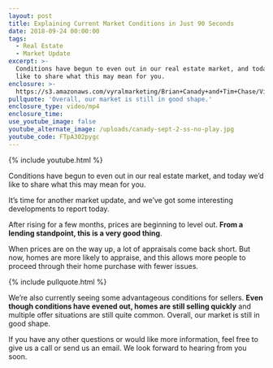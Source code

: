 ```yaml
---
layout: post
title: Explaining Current Market Conditions in Just 90 Seconds
date: 2018-09-24 00:00:00
tags:
  - Real Estate
  - Market Update
excerpt: >-
  Conditions have begun to even out in our real estate market, and today we’d
  like to share what this may mean for you.
enclosure: >-
  https://s3.amazonaws.com/vyralmarketing/Brian+Canady+and+Tim+Chase/Videos/Colorado+Springs+Real+Estate+-+Explaining+Current+Market+Conditions+in+Just+90+Seconds.mp4
pullquote: 'Overall, our market is still in good shape.'
enclosure_type: video/mp4
enclosure_time:
use_youtube_image: false
youtube_alternate_image: /uploads/canady-sept-2-ss-no-play.jpg
youtube_code: FTpA302pygc
---
```


{% include youtube.html %}

Conditions have begun to even out in our real estate market, and today we’d like to share what this may mean for you.

It’s time for another market update, and we’ve got some interesting developments to report today.

After rising for a few months, prices are beginning to level out. **From a lending standpoint, this is a very good thing**.

When prices are on the way up, a lot of appraisals come back short. But now, homes are more likely to appraise, and this allows more people to proceed through their home purchase with fewer issues.

{% include pullquote.html %}

We’re also currently seeing some advantageous conditions for sellers. **Even though conditions have evened out, homes are still selling quickly** and multiple offer situations are still quite common. Overall, our market is still in good shape.

If you have any other questions or would like more information, feel free to give us a call or send us an email. We look forward to hearing from you soon.